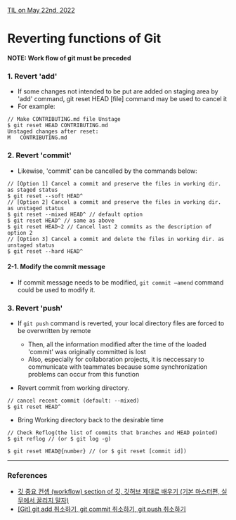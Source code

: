 [TIL on May 22nd, 2022](../../TIL/2022/05/05-22-2022.md)
# **Reverting functions of Git**

**NOTE: Work flow of git must be preceded**
### 1. Revert 'add'
- If some changes not intended to be put are added on staging area by 'add' command, git reset HEAD [file] command may be used to cancel it
- For example:

```shell
// Make CONTRIBUTING.md file Unstage
$ git reset HEAD CONTRIBUTING.md
Unstaged changes after reset:
M	CONTRIBUTING.md
```

### 2. Revert 'commit'
- Likewise, 'commit' can be cancelled by the commands below:

```shell
// [Option 1] Cancel a commit and preserve the files in working dir. as staged status 
$ git reset --soft HEAD^
// [Option 2] Cancel a commit and preserve the files in working dir. as unstaged status
$ git reset --mixed HEAD^ // default option
$ git reset HEAD^ // same as above
$ git reset HEAD~2 // Cancel last 2 commits as the description of option 2
// [Option 3] Cancel a commit and delete the files in working dir. as unstaged status
$ git reset --hard HEAD^
```

#### 2-1. Modify the commit message
- If commit message needs to be modified, `git commit –amend` command could be used to modify it.


### 3. Revert 'push'
- If `git push` command is reverted, your local directory files are forced to be overwritten by remote
  - Then, all the information modified after the time of the loaded 'commit' was originally committed is lost
  - Also, especially for collaboration projects, it is neccessary to communicate with teammates because some synchronization problems can occur from this function 

- Revert commit from working directory.
```shell
// cancel recent commit (default: --mixed)
$ git reset HEAD^
```

- Bring Working directory back to the desirable time 
```shell
// Check Reflog(the list of commits that branches and HEAD pointed)
$ git reflog // (or $ git log -g)

$ git reset HEAD@{number} // (or $ git reset [commit id])
```
___

### References
- [깃 중요 컨셉 (workflow) section of 깃, 깃허브 제대로 배우기 (기본 마스터편, 실무에서 꿀리지 말자)](https://youtu.be/Z9dvM7qgN9s?t=987)
- [[Git] git add 취소하기, git commit 취소하기, git push 취소하기](https://gmlwjd9405.github.io/2018/05/25/git-add-cancle.html)